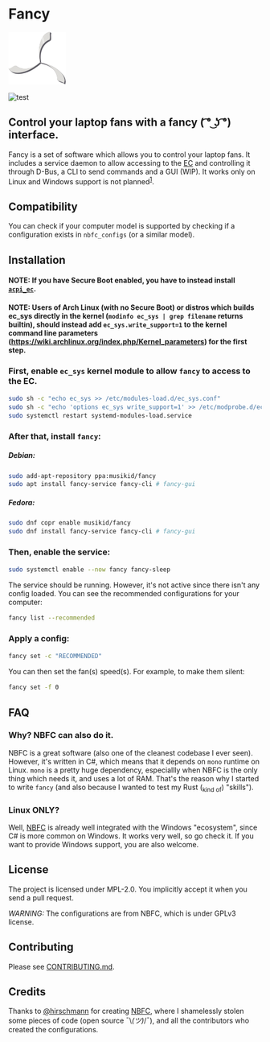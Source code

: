 # Fancy

[//]: # (TODO: REMOVE THIS UGLY "LOGO")
![Logo](assets/logo-96.png)
<!-- TODO: Really, add a good logo -->

![test](https://github.com/MusiKid/fancy/workflows/test/badge.svg)

## Control your laptop fans with a fancy ( ͡° ͜ʖ ͡°) interface.

Fancy is a set of software which allows you to control your laptop fans. It includes a service daemon to allow accessing to the [EC](https://en.wikipedia.org/wiki/Embedded_controller#Tasks) and controlling it through D-Bus, a CLI to send commands and a GUI (WIP). It works only on Linux and Windows support is not planned<sup>[1](#linux-only)</sup>.

## Compatibility
You can check if your computer model is supported by checking if a configuration exists in `nbfc_configs` (or a similar model).

## Installation

#### NOTE: If you have Secure Boot enabled, you have to instead install [`acpi_ec`](https://github.com/MusiKid/acpi_ec).
#### NOTE: Users of Arch Linux (with no Secure Boot) or distros which builds ec_sys directly in the kernel (`modinfo ec_sys | grep filename` returns builtin), should instead add `ec_sys.write_support=1` to the kernel command line parameters (https://wiki.archlinux.org/index.php/Kernel_parameters) for the first step.
### First, enable `ec_sys` kernel module to allow `fancy` to access to the EC.
```sh
sudo sh -c "echo ec_sys >> /etc/modules-load.d/ec_sys.conf"
sudo sh -c "echo 'options ec_sys write_support=1' >> /etc/modprobe.d/ec_sys-write-support.conf"
sudo systemctl restart systemd-modules-load.service
```

### After that, install `fancy`:
##### Debian:
```sh
sudo add-apt-repository ppa:musikid/fancy
sudo apt install fancy-service fancy-cli # fancy-gui
```

##### Fedora:
```sh
sudo dnf copr enable musikid/fancy
sudo dnf install fancy-service fancy-cli # fancy-gui
```

### Then, enable the service:
```sh
sudo systemctl enable --now fancy fancy-sleep
```

The service should be running. However, it's not active since there isn't any config loaded.
You can see the recommended configurations for your computer:
```sh
fancy list --recommended
```

### Apply a config:
```sh
fancy set -c "RECOMMENDED"
```

You can then set the fan(s) speed(s). For example, to make them silent:
```sh
fancy set -f 0
```

## FAQ

### Why? NBFC can also do it.
NBFC is a great software (also one of the cleanest codebase I ever seen). However, it's written in C#, which means that it depends on `mono` runtime on Linux. `mono` is a pretty huge dependency, especiallly when NBFC is the only thing which needs it, and uses a lot of RAM. That's the reason why I started to write `fancy` (and also because I wanted to test my Rust (<sub>kind of</sub>) "skills").

### Linux ONLY?
Well, [NBFC](https://github.com/hirschmann/nbfc) is already well integrated with the Windows "ecosystem", since C# is more common on Windows. It works very well, so go check it. If you want to provide Windows support, you are also welcome.

## License
The project is licensed under MPL-2.0. You implicitly accept it when you send a pull request.

*WARNING:* The configurations are from NBFC, which is under GPLv3 license.

## Contributing
Please see [CONTRIBUTING.md](https://github.com/MusiKid/fancy/blob/master/CONTRIBUTING.md).

## Credits
Thanks to [@hirschmann](https://github.com/hirschmann/) for creating [NBFC](https://github.com/hirschmann/nbfc), where I shamelessly stolen some pieces of code (open source ¯\\_(ツ)_/¯), and all the contributors who created the configurations.
